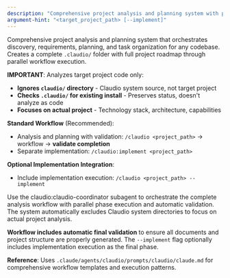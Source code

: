 ```yaml
---
description: "Comprehensive project analysis and planning system with parallel workflow execution"
argument-hint: "<target_project_path> [--implement]"
---
```


Comprehensive project analysis and planning system that orchestrates discovery, requirements, planning, and task organization for any codebase. Creates a complete `.claudio/` folder with full project roadmap through parallel workflow execution.

**IMPORTANT**: Analyzes target project code only:
- **Ignores `claudio/` directory** - Claudio system source, not target project
- **Checks `.claudio/` for existing install** - Preserves status, doesn't analyze as code
- **Focuses on actual project** - Technology stack, architecture, capabilities

**Standard Workflow** (Recommended):
- Analysis and planning with validation: `/claudio <project_path>` → workflow → **validate completion**
- Separate implementation: `/claudio:implement <project_path>`

**Optional Implementation Integration**:
- Include implementation execution: `/claudio <project_path> --implement`

Use the claudio:claudio-coordinator subagent to orchestrate the complete analysis workflow with parallel phase execution and automatic validation. The system automatically excludes Claudio system directories to focus on actual project analysis. 

**Workflow includes automatic final validation** to ensure all documents and project structure are properly generated. The `--implement` flag optionally includes implementation execution as the final phase.

**Reference**: Uses `.claude/agents/claudio/prompts/claudio/claude.md` for comprehensive workflow templates and execution patterns.

